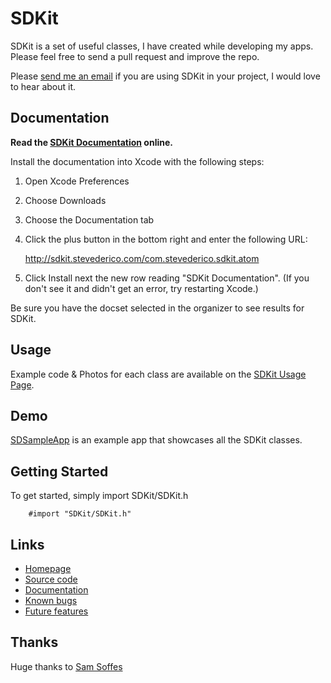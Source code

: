 # SDKit

SDKit is a set of useful classes, I have created while developing my apps. Please feel free to send a pull request and improve the repo.

Please [send me an email](mailto:steve@stevederico.com) if you are using SDKit in your project, I would love to hear about it.

## Documentation

**Read the [SDKit Documentation](http://sdkit.stevederico.com) online.**

Install the documentation into Xcode with the following steps:

1. Open Xcode Preferences
2. Choose Downloads
3. Choose the Documentation tab
4. Click the plus button in the bottom right and enter the following URL:
    
      http://sdkit.stevederico.com/com.stevederico.sdkit.atom

5. Click Install next the new row reading "SDKit Documentation". (If you don't see it and didn't get an error, try restarting Xcode.)

Be sure you have the docset selected in the organizer to see results for SDKit.

## Usage
        
Example code & Photos for each class are available on the [SDKit Usage Page](https://github.com/stevederico/SDKit/wiki/Usage).

## Demo

[SDSampleApp](https://github.com/stevederico/SDSampleApp) is an example app that showcases all the SDKit classes.

## Getting Started

To get started, simply import SDKit/SDKit.h

        #import "SDKit/SDKit.h"
        
        
## Links

* [Homepage](http://sdkit.stevederico.com)
* [Source code](https://github.com/stevederico/SDKit)
* [Documentation](http://sdkit.stevederico.com)
* [Known bugs](https://github.com/stevederico/SDKit/issues/labels/Bug)
* [Future features](https://github.com/stevederico/SDKit/issues/labels/Feature)

## Thanks

Huge thanks to [Sam Soffes](http://github.com/samsoffes)